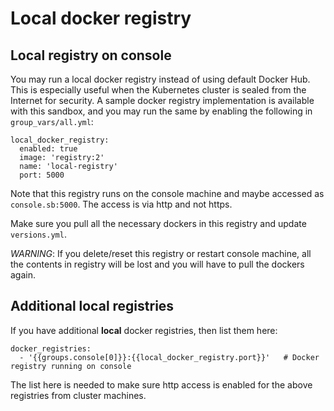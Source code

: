 # Local docker registry

## Local registry on console
You may run a local docker registry instead of using default Docker Hub.  This is especially useful when the Kubernetes cluster is sealed from the Internet for security.  A sample docker registry implementation is available with this sandbox, and you may run the same by enabling the following in `group_vars/all.yml`:
```
local_docker_registry:
  enabled: true
  image: 'registry:2'
  name: 'local-registry'
  port: 5000
```
Note that this registry runs on the console machine and maybe accessed as `console.sb:5000`.  The access is via http and not https.

Make sure you pull all the necessary dockers in this registry and update `versions.yml`.

_WARNING_: If you delete/reset this registry or restart console machine, all the contents in registry will be lost and you will have to pull the dockers again.

## Additional local registries
If you have additional **local** docker registries, then list them here:
```
docker_registries:  
  - '{{groups.console[0]}}:{{local_docker_registry.port}}'   # Docker registry running on console
```
The list here is needed to make sure http access is enabled for the above registries from cluster machines.






